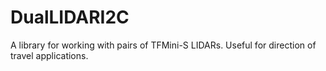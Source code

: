 # DualLIDARI2C
A library for working with pairs of TFMini-S LIDARs. Useful for direction of travel applications.
